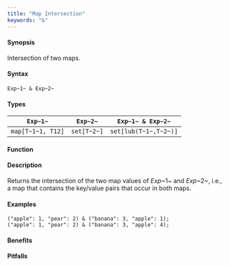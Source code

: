 ```yaml
---
title: "Map Intersection"
keywords: "&"
---
```


#### Synopsis

Intersection of two maps.

#### Syntax

`Exp~1~ & Exp~2~`

#### Types


| `Exp~1~`    |  `Exp~2~`      | `Exp~1~ & Exp~2~`      |
| --- | --- | --- |
| `map[T~1~1, T12]` |  `set[T~2~]`   | `set[lub(T~1~,T~2~)]`  |


#### Function

#### Description

Returns the intersection of the two map values of _Exp_~1~ and _Exp_~2~, i.e., a map that contains the key/value pairs that
occur in both maps.

#### Examples

```rascal-shell
("apple": 1, "pear": 2) & ("banana": 3, "apple": 1);
("apple": 1, "pear": 2) & ("banana": 3, "apple": 4);
```

#### Benefits

#### Pitfalls

